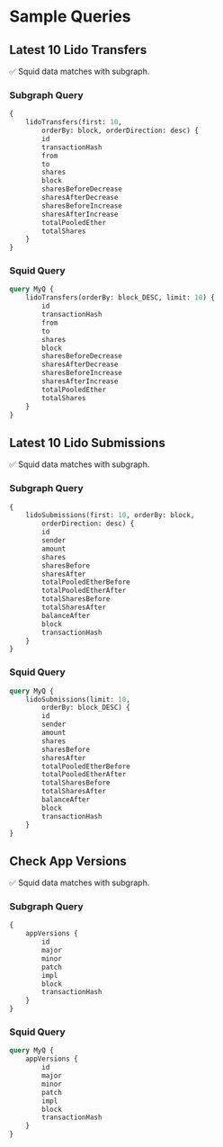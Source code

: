 # Sample Queries

## Latest 10 Lido Transfers
✅ Squid data matches with subgraph.

### Subgraph Query
```graphql
{
    lidoTransfers(first: 10,
        orderBy: block, orderDirection: desc) {
        id
        transactionHash
        from
        to
        shares
        block
        sharesBeforeDecrease
        sharesAfterDecrease
        sharesBeforeIncrease
        sharesAfterIncrease
        totalPooledEther
        totalShares
    }
}
```

### Squid Query

```graphql
query MyQ {
    lidoTransfers(orderBy: block_DESC, limit: 10) {
        id
        transactionHash
        from
        to
        shares
        block
        sharesBeforeDecrease
        sharesAfterDecrease
        sharesBeforeIncrease
        sharesAfterIncrease
        totalPooledEther
        totalShares
    }
}
```

## Latest 10 Lido Submissions
✅ Squid data matches with subgraph.

### Subgraph Query
```graphql
{
    lidoSubmissions(first: 10, orderBy: block,
        orderDirection: desc) {
        id
        sender
        amount
        shares
        sharesBefore
        sharesAfter
        totalPooledEtherBefore
        totalPooledEtherAfter
        totalSharesBefore
        totalSharesAfter
        balanceAfter
        block
        transactionHash
    }
}
```

### Squid Query

```graphql
query MyQ {
    lidoSubmissions(limit: 10,
        orderBy: block_DESC) {
        id
        sender
        amount
        shares
        sharesBefore
        sharesAfter
        totalPooledEtherBefore
        totalPooledEtherAfter
        totalSharesBefore
        totalSharesAfter
        balanceAfter
        block
        transactionHash
    }
}
```


## Check App Versions
✅ Squid data matches with subgraph.

### Subgraph Query
```graphql
{
    appVersions {
        id
        major
        minor
        patch
        impl
        block
        transactionHash
    }
}
```

### Squid Query

```graphql
query MyQ {
    appVersions {
        id
        major
        minor
        patch
        impl
        block
        transactionHash
    }
}
```
